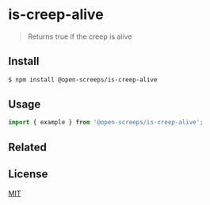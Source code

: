 # is-creep-alive
> Returns true if the creep is alive

## Install
```sh
$ npm install @open-screeps/is-creep-alive
```

## Usage
```typescript
import { example } from '@open-screeps/is-creep-alive';
```

## Related

## License
[MIT](../../license.md)
